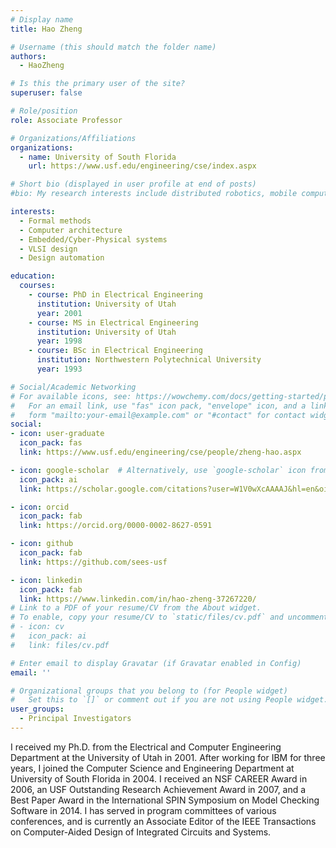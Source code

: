 ```yaml
---
# Display name
title: Hao Zheng

# Username (this should match the folder name)
authors:
  - HaoZheng

# Is this the primary user of the site?
superuser: false

# Role/position
role: Associate Professor

# Organizations/Affiliations
organizations:
  - name: University of South Florida
    url: https://www.usf.edu/engineering/cse/index.aspx

# Short bio (displayed in user profile at end of posts)
#bio: My research interests include distributed robotics, mobile computing and programmable matter.

interests:
  - Formal methods
  - Computer architecture
  - Embedded/Cyber-Physical systems
  - VLSI design
  - Design automation

education:
  courses:
    - course: PhD in Electrical Engineering
      institution: University of Utah
      year: 2001
    - course: MS in Electrical Engineering
      institution: University of Utah
      year: 1998
    - course: BSc in Electrical Engineering
      institution: Northwestern Polytechnical University
      year: 1993

# Social/Academic Networking
# For available icons, see: https://wowchemy.com/docs/getting-started/page-builder/#icons
#   For an email link, use "fas" icon pack, "envelope" icon, and a link in the
#   form "mailto:your-email@example.com" or "#contact" for contact widget.
social:
- icon: user-graduate
  icon_pack: fas
  link: https://www.usf.edu/engineering/cse/people/zheng-hao.aspx

- icon: google-scholar  # Alternatively, use `google-scholar` icon from `ai` icon pack
  icon_pack: ai
  link: https://scholar.google.com/citations?user=W1V0wXcAAAAJ&hl=en&oi=ao

- icon: orcid
  icon_pack: fab
  link: https://orcid.org/0000-0002-8627-0591

- icon: github
  icon_pack: fab
  link: https://github.com/sees-usf

- icon: linkedin
  icon_pack: fab
  link: https://www.linkedin.com/in/hao-zheng-37267220/
# Link to a PDF of your resume/CV from the About widget.
# To enable, copy your resume/CV to `static/files/cv.pdf` and uncomment the lines below.
# - icon: cv
#   icon_pack: ai
#   link: files/cv.pdf

# Enter email to display Gravatar (if Gravatar enabled in Config)
email: ''

# Organizational groups that you belong to (for People widget)
#   Set this to `[]` or comment out if you are not using People widget.
user_groups:
  - Principal Investigators
---
```


I received my Ph.D. from the Electrical and Computer Engineering Department at the University of Utah in 2001. After working for IBM for three years, I joined the Computer Science and Engineering Department at University of South Florida in 2004. I received an NSF CAREER Award in 2006, an USF Outstanding Research Achievement Award in 2007, and a Best Paper Award in the International SPIN Symposium on Model Checking Software in 2014. I has served in program committees of various conferences, and is currently an Associate Editor of the IEEE Transactions on Computer-Aided Design of Integrated Circuits and Systems.
